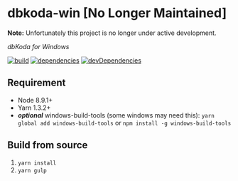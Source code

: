 # dbkoda-win [No Longer Maintained]

**Note:** Unfortunately this project is no longer under active development.

*dbKoda for Windows*

[![build](https://img.shields.io/appveyor/ci/SouthbankDeveloper/dbkoda-win.svg?style=flat-square)](https://ci.appveyor.com/project/SouthbankDeveloper/dbkoda-win)
[![dependencies](https://img.shields.io/david/SouthbankSoftware/dbkoda-win.svg?style=flat-square)](https://david-dm.org/SouthbankSoftware/dbkoda-win)
[![devDependencies](https://img.shields.io/david/dev/SouthbankSoftware/dbkoda-win.svg?style=flat-square)](https://david-dm.org/SouthbankSoftware/dbkoda-win?type=dev)

## Requirement
* Node 8.9.1+
* Yarn 1.3.2+
* **_optional_** windows-build-tools (some windows may need this): `yarn global add windows-build-tools` or `npm install -g windows-build-tools`

## Build from source
1. `yarn install`
2. `yarn gulp`
